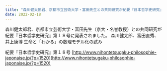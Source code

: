 ```yaml
---
title: "森川健太郎君、京都市立芸術大学・富田先生との共同研究が紀要『日本哲学史研究』第１８号に発表"
date: 2022-02-18
---
```


森川健太郎君、京都市立芸術大学・富田先生（京大・名誉教授）との共同研究が紀要『日本哲学史研究』第１８号に発表されました。
森川健太郎、富田直秀、井上康博
生命と「わかる」の数理モデル化の試み

紀要『日本哲学史研究』第１８号
[http://www.nihontetsugaku-philosophie-japonaise.jp/?p=1520](http://www.nihontetsugaku-philosophie-japonaise.jp/?p=1520)
